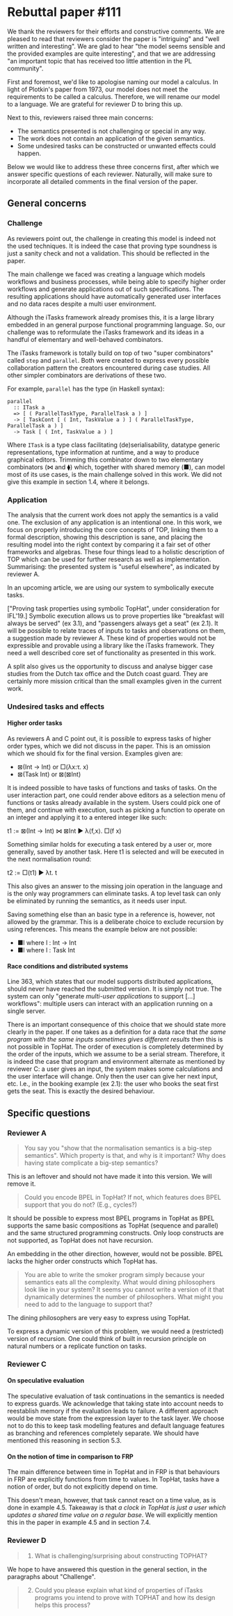 <!--
Ik probeer zo weinig mogelijk "our" te gebruiken om het wij <-> zij verschil kleiner te maken.
In plaats van "our" gebruik ik "the".

Verder ga ik er bij verschillende dingen wellicht te hard in op de details.
Kunst is om zoveel als mogelijk terug te grijpen naar de dingen die de reviewers positief vinden aan ons paper.
Dat is belangrijk voor jullie om te checken!

Daarbij zit ik nu zo'n 100 woorden over de limiet van 1000 in het algemene deel (dus tot aan het kopje "specific questions").
Iets om rekening mee te houden!

Ik vraag me even af op welk punt we nog het beste de "de positieve opmerkingen van de reviewers [kunnen] meenemen",
zoals Rinus aangaf:

> TOP is, zoals de reviewers aangeven, een belangrijk concept die een oplossing biedt voor interactieve applicaties (Achilles hiel van FP),
> met iTasks worden complexe commerciele applicaties gemaakt (dus het is praktisch bruikbaar),
> een semantiek die het redeneren over programma's mogelijk maakt is belangrijk, maar niet eenvoudig door de vele mogelijkheden,
> en daarom is TopHat waarbij jullie je bewust beperken een eerste noodzakelijke stap.

Verder zijn er gaten voor een implementatie van de dining philosophers.
Kun jij die toevoegen Markus?
En heb ik de laatste vraag van reviewer D nog niet beantwoord.

-- TS
-->

# Rebuttal paper #111

We thank the reviewers for their efforts and constructive comments.
We are pleased to read that reviewers consider the paper is "intriguing" and "well written and interesting".
We are glad to hear "the model seems sensible and the provided examples are quite interesting",
and that we are addressing "an important topic that has received too little attention in the PL community".

First and foremost, we'd like to apologise naming our model a calculus.
In light of Plotkin's paper from 1973, our model does not meet the requirements to be called a calculus.
Therefore, we will rename our model to a language.
We are grateful for reviewer D to bring this up.

Next to this, reviewers raised three main concerns:

* The semantics presented is not challenging or special in any way.
* The work does not contain an application of the given semantics.
* Some undesired tasks can be constructed or unwanted effects could happen.

Below we would like to address these three concerns first, after which we answer specific questions of each reviewer.
Naturally, will make sure to incorporate all detailed comments in the final version of the paper.


## General concerns

### Challenge

As reviewers point out,
the challenge in creating this model is indeed not the used techniques.
It is indeed the case that proving type soundness is just a sanity check and not a validation.
This should be reflected in the paper.

<!-- Deze sectie kan iemand vast veeeeel korter herformuleren... ;-)  --TS -->

The main challenge we faced was creating a language which models workflows and business processes,
while being able to specify higher order workflows and generate applications out of such specifications.
The resulting applications should have automatically generated user interfaces
and no data races despite a multi user environment.

Although the iTasks framework already promises this,
it is a large library embedded in an general purpose functional programming language.
So, our challenge was to reformulate the iTasks framework and its ideas in a handful of elementary and well-behaved combinators.

The iTasks framework is totally build on top of two "super combinators" called `step` and `parallel`.
Both were created to express every possible collaboration pattern the creators encountered during case studies.
All other simpler combinators are derivations of these two.

For example, `parallel` has the type (in Haskell syntax):
```
parallel
  :: ITask a
  => [ ( ParallelTaskType, ParallelTask a ) ]
  -> [ TaskCont [ ( Int, TaskValue a ) ] ( ParallelTaskType, ParallelTask a ) ]
  -> Task [ ( Int, TaskValue a ) ]
```
Where `ITask` is a type class facilitating (de)serialisability, datatype generic representations,
type information at runtime, and a way to produce graphical editors.
Trimming this combinator down to two elementary combinators (⋈ and ⧫) which,
together with shared memory (■), can model most of its use cases,
is the main challenge solved in this work.
We did not give this example in section 1.4, where it belongs.


### Application

The analysis that the current work does not apply the semantics is a valid one.
The exclusion of any application is an intentional one.
In this work, we focus on properly introducing the core concepts of TOP,
linking them to a formal description,
showing this description is sane,
and placing the resulting model into the right context by comparing it a fair set of other frameworks and algebras.
These four things lead to a holistic description of TOP which can be used for further research as well as implementation.
Summarising: the presented system is "useful elsewhere", as indicated by reviewer A.

In an upcoming article, we are using our system to symbolically execute tasks.
<!-- Moet zo'n verwijzing er in?  --TS -->
["Proving task properties using symbolic TopHat", under consideration for IFL'19.]
Symbolic execution allows us to prove properties like "breakfast will always be served" (ex 3.1),
and "passengers always get a seat" (ex 2.1).
It will be possible to relate traces of inputs to tasks and observations on them,
a suggestion made by reviewer A.
These kind of properties would not be expressible and provable using a library like the iTasks framework.
They need a well described core set of functionality as presented in this work.

A split also gives us the opportunity to discuss and analyse bigger case studies from the Dutch tax office and the Dutch coast guard.
They are certainly more mission critical than the small examples given in the current work.


### Undesired tasks and effects

#### Higher order tasks

As reviewers A and C point out, it is possible to express tasks of higher order types,
which we did not discuss in the paper.
This is an omission which we should fix for the final version.
Examples given are:

* ⊠(Int -> Int) or □(λx:τ. x)
* ⊠(Task Int) or ⊠(⊠Int)

It is indeed possible to have tasks of functions and tasks of tasks.
On the user interaction part, one could render above editors as a selection menu of functions or tasks already available in the system.
Users could pick one of them, and continue with execution,
such as picking a function to operate on an integer and applying it to a entered integer like such:

t1 := ⊠(Int -> Int) ⋈ ⊠Int ▶︎ λ⟨f,x⟩. □(f x)

Something similar holds for executing a task entered by a user or, more generally, saved by another task.
Here t1 is selected and will be executed in the next normalisation round:

t2 := □(t1) ▶︎ λt. t

This also gives an answer to the missing join operation in the language and is the only way programmers can eliminate tasks.
A top level task can only be eliminated by running the semantics,
as it needs user input.

Saving something else than an basic type in a reference is, however, not allowed by the grammar.
This is a deliberate choice to exclude recursion by using references.
This means the example below are not possible:

* ■l where l : Int -> Int
* ■l where l : Task Int


#### Race conditions and distributed systems

Line 363, which states that our model supports distributed applications,
should never have reached the submitted version.
It is simply not true.
The system can only "generate _multi-user applications_ to support [...] workflows":
multiple users can interact with an application running on a single server.

There is an important consequence of this choice that we should state more clearly in the paper.
If one takes as a definition for a data race that
_the same program with the same inputs sometimes gives different results_
then this is not possible in TopHat.
The order of execution is completely determined by the order of the inputs,
which we assume to be a serial stream.
Therefore, it is indeed the case that program and environment alternate as mentioned by reviewer C:
a user gives an input, the system makes some calculations and the user interface will change.
Only then the user can give her next input, etc.
I.e., in the booking example (ex 2.1):
the user who books the seat first gets the seat.
This is exactly the desired behaviour.


## Specific questions

### Reviewer A

> You say you "show that the normalisation semantics is a big-step semantics".
> Which property is that, and why is it important?
> Why does having state complicate a big-step semantics?

This is an leftover and should not have made it into this version.
We will remove it.


> Could you encode BPEL in TopHat? If not, which features does BPEL
> support that you do not? (E.g., cycles?)

It should be possible to express most BPEL programs in TopHat
as BPEL supports the same basic compositions as TopHat (sequence and parallel)
and the same structured programming constructs.
Only loop constructs are not supported, as TopHat does not have recursion.

An embedding in the other direction, however, would not be possible.
BPEL lacks the higher order constructs which TopHat has.


> You are able to write the smoker program simply because your semantics eats all the complexity.
> What would dining philosophers look like in your system?
> It seems you cannot write a version of it that dynamically determines the number of philosophers.
> What might you need to add to the language to support that?

The dining philosophers are very easy to express using TopHat.
<!-- Definition should be here.  -- TS -->
To express a dynamic version of this problem,
we would need a (restricted) version of recursion.
One could think of built in recursion principle on natural numbers
or a replicate function on tasks.


### Reviewer C

#### On speculative evaluation

The speculative evaluation of task continuations in the semantics is needed to express guards.
We acknowledge that taking state into account needs to reestablish memory if the evaluation leads to failure.
A different approach would be move state from the expression layer to the task layer.
We choose not to do this to keep task modelling features and default language features as branching and references completely separate.
We should have mentioned this reasoning in section 5.3.


#### On the notion of time in comparison to FRP

The main difference between time in TopHat and in FRP is that
behaviours in FRP are explicitly functions from time to values.
In TopHat, tasks have a notion of order, but do not explicitly depend on time.

This doesn't mean, however, that task cannot react on a time value, as is done in example 4.5.
Takeaway is that _a clock in TopHat is just a user which updates a shared time value on a regular base_.
We will explicitly mention this in the paper in example 4.5 and in section 7.4.


### Reviewer D

> 1) What is challenging/surprising about constructing TOPHAT?

We hope to have answered this question in the general section,
in the paragraphs about "Challenge".

> 2) Could you please explain what kind of properties of iTasks programs you intend to prove with TOPHAT
>    and how its design helps this process?

<!-- How does the design help??  --TS -->

